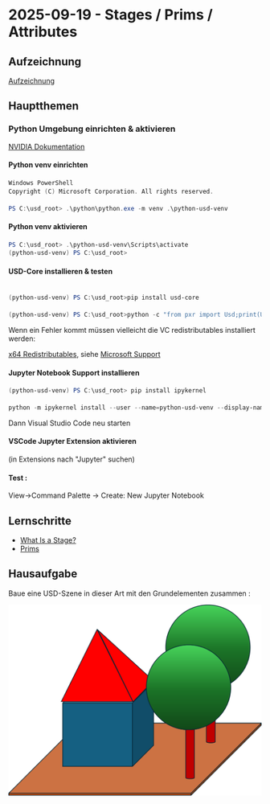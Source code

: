 # 2025-09-19 - Stages / Prims / Attributes

## Aufzeichnung
[Aufzeichnung](https://youtu.be/f4PpSJZZeHU)


## Hauptthemen

### Python Umgebung einrichten & aktivieren 
[NVIDIA Dokumentation](https://nvidia-omniverse.github.io/LearnOpenUSD/usdview-install-instructions.html)

#### Python venv einrichten 

```powershell
Windows PowerShell
Copyright (C) Microsoft Corporation. All rights reserved.

PS C:\usd_root> .\python\python.exe -m venv .\python-usd-venv
```

#### Python venv aktivieren 

```powershell
PS C:\usd_root> .\python-usd-venv\Scripts\activate
(python-usd-venv) PS C:\usd_root>

```

#### USD-Core installieren & testen 

```powershell

(python-usd-venv) PS C:\usd_root>pip install usd-core

(python-usd-venv) PS C:\usd_root>python -c "from pxr import Usd;print(Usd.GetVersion())"

```

Wenn ein Fehler kommt müssen vielleicht die VC redistributables installiert werden:

[x64 Redistributables](https://aka.ms/vs/17/release/vc_redist.x64.exe),
siehe 
[Microsoft Support](https://learn.microsoft.com/de-de/cpp/windows/latest-supported-vc-redist?view=msvc-170)


#### Jupyter Notebook Support installieren 


```powershell
(python-usd-venv) PS C:\usd_root> pip install ipykernel

python -m ipykernel install --user --name=python-usd-venv --display-name "OpenUSD Studierstube (python-usd-venv)"

```
Dann Visual Studio Code neu starten

#### VSCode Jupyter Extension aktivieren 
(in Extensions nach "Jupyter" suchen)

#### Test : 

View->Command Palette -> Create: New Jupyter Notebook

## Lernschritte

- [What Is a Stage?](https://nvidia-omniverse.github.io/LearnOpenUSD/stage-setting/stage.html)
- [Prims](https://nvidia-omniverse.github.io/LearnOpenUSD/stage-setting/prims.html)

## Hausaufgabe

Baue eine USD-Szene in dieser Art mit den Grundelementen zusammen : 

![Aufgabe](aufgabe.png)

